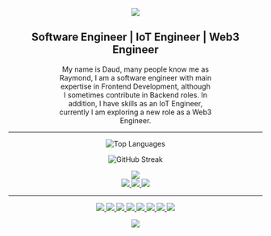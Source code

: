 <!-- Green Banner -->
<p align="center">
  <img src="https://capsule-render.vercel.app/api?type=waving&color=0:092E20,100:0f4d32&height=200&section=header&text=👋Hi%20There!%20I'm%20Daud%20Yusup%20&fontColor=ffffff&fontSize=40&animation=fadeIn" />
</p>


<!-- GitHub Profile Summary -->
<h2 align="center">Software Engineer | IoT Engineer | Web3 Engineer</h2>

<p align="center" style="width: 60%; max-width: 400px; margin: 0 auto;">
  My name is Daud, many people know me as Raymond, I am a software engineer with main expertise in Frontend Development, although I sometimes contribute in Backend roles. In addition, I have skills as an IoT Engineer, currently I am exploring a new role as a Web3 Engineer.
</p>

---


<p align="center">
  <img src="https://github-readme-stats.vercel.app/api/top-langs/?username=daudonhere&layout=compact&theme=radical" alt="Top Languages" />
</p>

<p align="center">
  <img src="https://github-readme-streak-stats.herokuapp.com/?user=daudonhere&theme=radical" alt="GitHub Streak" />
</p>

<p align="center">
  <a href="https://skillicons.dev">
    <img src="https://skillicons.dev/icons?i=html,css,js,ts,c,cs,cpp,java,python,solidity,arduino" />
  </a>
  <br/>
  <a href="https://skillicons.dev">
    <img src="https://skillicons.dev/icons?i=astro,gatsby,nextjs,react,django,flask,fastapi,express,nodejs,redux,redis" />
  </a>
  <a href="https://skillicons.dev">
    <img src="https://skillicons.dev/icons?i=sass,tailwind,bootstrap,materialui,npm,pnpm,yarn,sequelize,mysql,mongodb,postgres" />
  </a>
  <a href="https://skillicons.dev">
    <img src="https://skillicons.dev/icons?i=tensorflow,pytorch,opencv,arduino,firebase,graphql,jenkins,jest,supabase,webpack,threejs" />
  </a>
</p>

---

<p align="center">
  <a href="https://discord.gg/AYm9sJnB">
    <img src="https://img.shields.io/badge/Discord-%237289DA.svg?logo=discord&logoColor=white" />
  </a>
  <a href="https://facebook.com/hellodaud">
    <img src="https://img.shields.io/badge/Facebook-%231877F2.svg?logo=Facebook&logoColor=white" />
  </a>
  <a href="https://linkedin.com/in/hellodadedaud">
    <img src="https://img.shields.io/badge/LinkedIn-%230077B5.svg?logo=linkedin&logoColor=white" />
  </a>
  <a href="https://medium.com/@hellodadedaud">
    <img src="https://img.shields.io/badge/Medium-12100E?logo=medium&logoColor=white" />
  </a>
  <a href="https://tiktok.com/@helloraymond">
    <img src="https://img.shields.io/badge/TikTok-%23000000.svg?logo=TikTok&logoColor=white" />
  </a>
  <a href="https://x.com/xmmmxxxa">
    <img src="https://img.shields.io/badge/X-black.svg?logo=X&logoColor=white" />
  </a>
  <a href="https://youtube.com/@redingtonhere">
    <img src="https://img.shields.io/badge/YouTube-%23FF0000.svg?logo=YouTube&logoColor=white" />
  </a>
  <a href="mailto:hellodadedaud@gmail.com">
    <img src="https://img.shields.io/badge/Email-D14836?logo=gmail&logoColor=white" />
  </a>
</p>


<!-- Footer -->
<p align="center">
  <img src="https://capsule-render.vercel.app/api?type=waving&color=0:092E20,100:0f4d32&height=180&section=footer"/>
</p>
